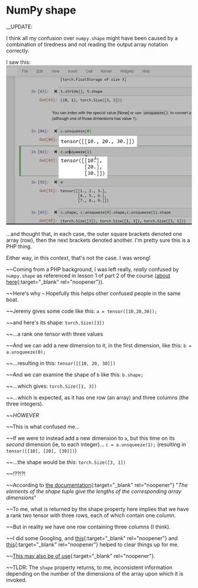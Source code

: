 # NumPy shape

__UPDATE:

I think all my confusion over `numpy.shape` might have been caused by a combination of tiredness and not reading the output array notation correctly.

I saw this:
![Screenshot from lesson one, part two of the Fast AI course](images/part-2-lesson-1-highlight.png)

...and thought that, in each case, the outer square brackets denoted one array (row), then the next brackets denoted another. I'm pretty sure this is a PHP thing.

Either way, in this context, that's not the case. I was wrong!

~~Coming from a PHP background, I was left really, *really* confused by `numpy.shape` as referenced in lesson 1 of part 2 of the course ([about here](https://youtu.be/4u8FxNEDUeg?t=3433){:target="_blank" rel="noopener"}).

~~Here's why – Hopefully this helps other confused people in the same boat.

~~Jeremy gives some code like this:
`a = tensor([10,20,30]);`

~~and here's its shape:
`torch.Size([3])`

~~...a rank one tensor with three values

~~And we can add a new dimension to it, in the first dimension, like this:
`b = a.unsqueeze(0);`

~~...resulting in this:
`tensor([[10, 20, 30]])`

~~And we can examine the shape of `b` like this:
`b.shape;`

~~...which gives:
`torch.Size([1, 3])`

~~...which is expected, as it has one row (an array) and three columns (the three integers).

~~*HOWEVER*

~~This is what confused me...

~~If we were to instead add a new dimension to `a`, but this time on its *second* dimension (ie, to each integer)...
`c = a.unsqueeze(1);` (resulting in ```tensor([[10],
        [20],
        [30]])```)

~~...the shape would be *this*:
`torch.Size([3, 1])`

~~!??!?!

~~According to [the documentation](https://numpy.org/devdocs/reference/generated/numpy.shape.html){:target="_blank" rel="noopener"} "*The elements of the shape tuple give the lengths of the corresponding array dimensions*"

~~To me, what is returned by the shape property here implies that we have a rank two tensor with three rows, each of which contain one column.

~~But in reality we have one row containing three columns (I think).

~~I did some Googling, and [this](https://stackoverflow.com/a/42465046/2869234){:target="_blank" rel="noopener"} and [this](https://stackoverflow.com/a/47614552/2869234){:target="_blank" rel="noopener"} helped to clear things up for me.

~~[This may also be of use](https://note.nkmk.me/en/python-numpy-ndarray-ndim-shape-size/){:target="_blank" rel="noopener"}.

~~TLDR: The `shape` property returns, to me, inconsistent information depending on the number of the dimensions of the array upon which it is invoked.
